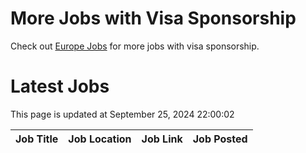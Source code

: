 # More Jobs with Visa Sponsorship

Check out [Europe Jobs](https://github.com/sureshparimi/europejobs#latest-jobs) for more jobs with visa sponsorship.

# Latest Jobs

This page is updated at September 25, 2024 22:00:02

| Job Title | Job Location | Job Link | Job Posted |
| --- | --- | --- | --- |

